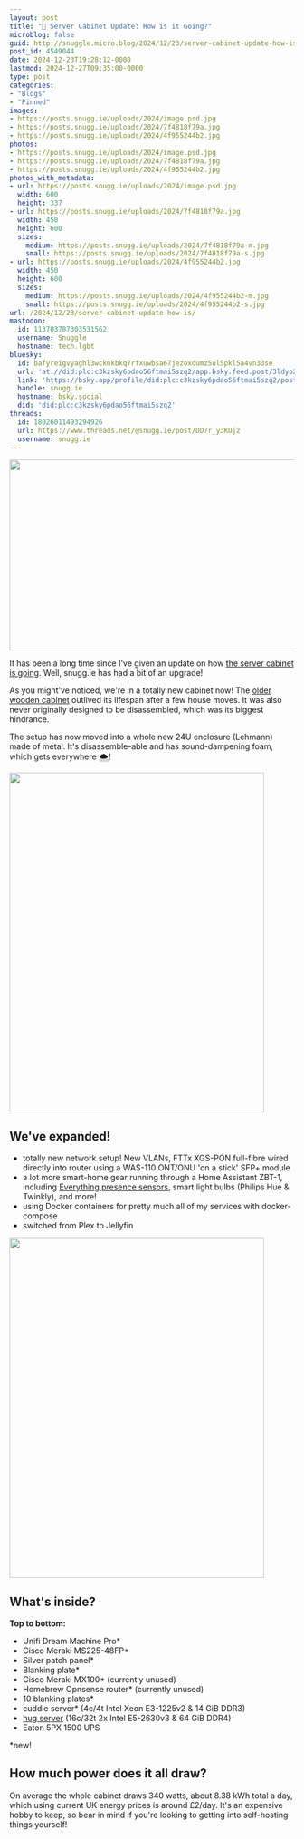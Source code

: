 ```yaml
---
layout: post
title: "📌 Server Cabinet Update: How is it Going?"
microblog: false
guid: http://snuggle.micro.blog/2024/12/23/server-cabinet-update-how-is/
post_id: 4549044
date: 2024-12-23T19:28:12-0000
lastmod: 2024-12-27T09:35:00-0000
type: post
categories:
- "Blogs"
- "Pinned"
images:
- https://posts.snugg.ie/uploads/2024/image.psd.jpg
- https://posts.snugg.ie/uploads/2024/7f4818f79a.jpg
- https://posts.snugg.ie/uploads/2024/4f955244b2.jpg
photos:
- https://posts.snugg.ie/uploads/2024/image.psd.jpg
- https://posts.snugg.ie/uploads/2024/7f4818f79a.jpg
- https://posts.snugg.ie/uploads/2024/4f955244b2.jpg
photos_with_metadata:
- url: https://posts.snugg.ie/uploads/2024/image.psd.jpg
  width: 600
  height: 337
- url: https://posts.snugg.ie/uploads/2024/7f4818f79a.jpg
  width: 450
  height: 600
  sizes:
    medium: https://posts.snugg.ie/uploads/2024/7f4818f79a-m.jpg
    small: https://posts.snugg.ie/uploads/2024/7f4818f79a-s.jpg
- url: https://posts.snugg.ie/uploads/2024/4f955244b2.jpg
  width: 450
  height: 600
  sizes:
    medium: https://posts.snugg.ie/uploads/2024/4f955244b2-m.jpg
    small: https://posts.snugg.ie/uploads/2024/4f955244b2-s.jpg
url: /2024/12/23/server-cabinet-update-how-is/
mastodon:
  id: 113703787303531562
  username: Snuggle
  hostname: tech.lgbt
bluesky:
  id: bafyreigvyaghl3wcknkbkq7rfxuwbsa67jezoxdumz5ul5pkl5a4vn33se
  url: 'at://did:plc:c3kzsky6pdao56ftmai5szq2/app.bsky.feed.post/3ldyo26retf26'
  link: 'https://bsky.app/profile/did:plc:c3kzsky6pdao56ftmai5szq2/post/3ldyo26retf26'
  handle: snugg.ie
  hostname: bsky.social
  did: 'did:plc:c3kzsky6pdao56ftmai5szq2'
threads:
  id: 18026011493294926
  url: https://www.threads.net/@snugg.ie/post/DD7r_y3KUjz
  username: snugg.ie
---
```

<img src="uploads/2024/image.psd.jpg" width="600" height="337" alt="">

It has been a long time since I've given an update on how [the server cabinet is going](https://posts.snugg.ie/posts/server-cabinet). Well, snugg.ie has had a bit of an upgrade!

As you might've noticed, we're in a totally new cabinet now! The [older wooden cabinet](https://posts.snugg.ie/posts/server-cabinet)  outlived its lifespan after a few house moves. It was also never originally designed to be disassembled, which was its biggest hindrance.

The setup has now moved into a whole new 24U enclosure (Lehmann) made of metal. It's disassemble-able and has sound-dampening foam, which gets everywhere 🌨️!
<!--more-->

<img src="uploads/2024/7f4818f79a.jpg" width="450" height="600" alt="">

## We've expanded!
- totally new network setup! New VLANs, FTTx XGS-PON full-fibre wired directly into router using a WAS-110 ONT/ONU 'on a stick' SFP+ module
- a lot more smart-home gear running through a Home Assistant ZBT-1, including [Everything presence sensors](https://shop.everythingsmart.io/products/everything-presence-lite), smart light bulbs (Philips Hue & Twinkly), and more!
- using Docker containers for pretty much all of my services with docker-compose
- switched from Plex to Jellyfin

<img src="uploads/2024/4f955244b2.jpg" width="450" height="600" alt="">

## What's inside?

**Top to bottom:** 
* Unifi Dream Machine Pro*
* Cisco Meraki MS225-48FP*
* Silver patch panel*
* Blanking plate*
* Cisco Meraki MX100* (currently unused)
* Homebrew Opnsense router* (currently unused)
* 10 blanking plates*
* cuddle server* (4c/4t Intel Xeon E3-1225v2 & 14 GiB DDR3)
* [hug server](https://posts.snugg.ie/posts/hug-server) (16c/32t 2x Intel E5-2630v3 & 64 GiB DDR4)
* Eaton 5PX 1500 UPS

*new!


## How much power does it all draw?

On average the whole cabinet draws 340 watts, about 8.38 kWh total a day, which using current UK energy prices is around £2/day. It's an expensive hobby to keep, so bear in mind if you're looking to getting into self-hosting things yourself!

